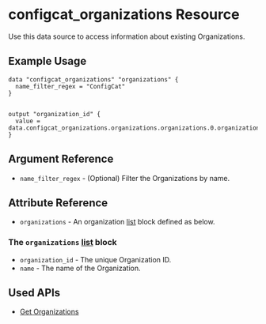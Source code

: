 # configcat_organizations Resource

Use this data source to access information about existing Organizations.

## Example Usage

```hcl
data "configcat_organizations" "organizations" {
  name_filter_regex = "ConfigCat"
}


output "organization_id" {
  value = data.configcat_organizations.organizations.organizations.0.organization_id
}
```

## Argument Reference

* `name_filter_regex` - (Optional) Filter the Organizations by name.

## Attribute Reference

* `organizations` - An organization [list](https://www.terraform.io/docs/configuration/types.html#list-) block defined as below.

### The `organizations` [list](https://www.terraform.io/docs/configuration/types.html#list-) block

* `organization_id` - The unique Organization ID.
* `name` - The name of the Organization.

## Used APIs
- [Get Organizations](https://api.configcat.com/docs/index.html#operation/get-organizations)